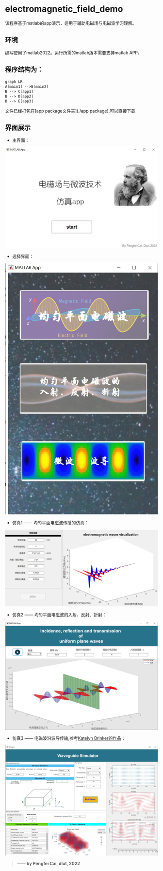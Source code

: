 # electromagnetic_field_demo

  该程序基于matlab的app演示，适用于辅助电磁场与电磁波学习理解。
 
 ## 环境
 编写使用了matlab2022。运行所需的matlab版本需要支持matlab APP。
 
 ## 程序结构为：
 ```mermaid
graph LR
A[main1] -->B[main2]
B --> C[app1]
B --> D[app2]
B --> E[app3]
```
文件已经打包在[app package文件夹](./app package),可以直接下载
## 界面展示
- 主界面： 

![main1](images/image1.jpg)
- 选择界面：
<div align="center">
    <img src="images/image2.jpg" alt="main2">
 </div>
  
- 仿真1 —— 均匀平面电磁波传播的仿真：

![app1](images/image3.jpg)
- 仿真2 —— 均匀平面电磁波的入射、反射、折射：

![app2](images/image4.jpg)

- 仿真3 —— 电磁波沿波导传输,参考[Katelyn Brinker的作品](https://www.mathworks.com/matlabcentral/fileexchange/98779-rectangular-waveguide-simulator)：  


![app3](images/image5.jpg)

> **—— by Pengfei Cai, dlut, 2022**



